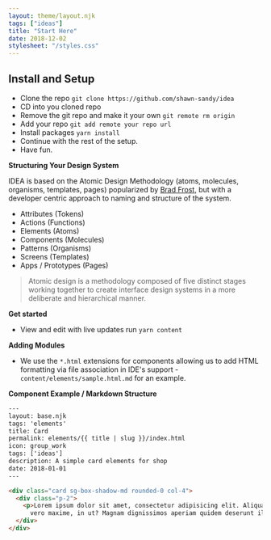```yaml
---
layout: theme/layout.njk
tags: ["ideas"]
title: "Start Here"
date: 2018-12-02
stylesheet: "/styles.css"
---
```


## Install and Setup

- Clone the repo `git clone https://github.com/shawn-sandy/idea`
- CD into you cloned repo
- Remove the git repo and make it your own `git remote rm origin`
- Add your repo `git add remote your repo url`
- Install packages `yarn install`
- Continue with the rest of the setup.
- Have fun.

**Structuring Your Design System**

IDEA is based on the Atomic Design Methodology (atoms, molecules, organisms, templates, pages) popularized by <a href="http://atomicdesign.bradfrost.com/chapter-2/"  target="_blank">Brad Frost,</a> but with a developer centric approach to naming and structure of the system.

- Attributes (Tokens)
- Actions (Functions)
- Elements (Atoms)
- Components (Molecules)
- Patterns (Organisms)
- Screens (Templates)
- Apps / Prototypes (Pages)



> Atomic design is a methodology composed of five distinct stages working together to create interface design systems in a more deliberate and hierarchical manner. 

**Get started**


- View and edit with live updates run `yarn content`

**Adding Modules**

- We use the `*.html` extensions for components allowing us to add HTML formatting via file association in IDE's support - `content/elements/sample.html.md` for an example.

**Component Example / Markdown Structure**

``` html
---
layout: base.njk
tags: 'elements'
title: Card
permalink: elements/{{ title | slug }}/index.html
icon: group_work
tags: ['ideas']
description: A simple card elements for shop
date: 2018-01-01
---

<div class="card sg-box-shadow-md rounded-0 col-4">
  <div class="p-2">
    <p>Lorem ipsum dolor sit amet, consectetur adipisicing elit. Aliquam ab nemo adipisci sit veritatis blanditiis iure
      vero maxime, in ut? Magnam dignissimos aperiam quidem deserunt illum unde adipisci magni doloremque?</p>
  </div>
</div>


```
